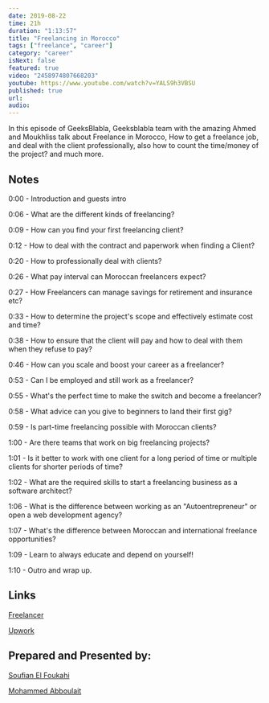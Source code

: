 ```yaml
---
date: 2019-08-22
time: 21h
duration: "1:13:57"
title: "Freelancing in Morocco"
tags: ["freelance", "career"]
category: "career"
isNext: false
featured: true
video: "2458974807668203"
youtube: https://www.youtube.com/watch?v=YALS9h3VBSU
published: true
url:
audio:
---
```


In this episode of GeeksBlabla, Geeksblabla team with the amazing Ahmed and Moukhliss talk about Freelance in Morocco, How to get a freelance job, and deal with the client professionally, also how to count the time/money of the project? and much more.

## Notes

0:00 - Introduction and guests intro

0:06 - What are the different kinds of freelancing?

0:09 - How can you find your first freelancing client?

0:12 - How to deal with the contract and paperwork when finding a Client?

0:20 - How to professionally deal with clients?

0:26 - What pay interval can Moroccan freelancers expect?

0:27 - How Freelancers can manage savings for retirement and insurance etc?

0:33 - How to determine the project's scope and effectively estimate cost and time?

0:38 - How to ensure that the client will pay and how to deal with them when they refuse to pay?

0:46 - How can you scale and boost your career as a freelancer?

0:53 - Can I be employed and still work as a freelancer?

0:55 - What's the perfect time to make the switch and become a freelancer?

0:58 - What advice can you give to beginners to land their first gig?

0:59 - Is part-time freelancing possible with Moroccan clients?

1:00 - Are there teams that work on big freelancing projects?

1:01 - Is it better to work with one client for a long period of time or multiple clients for shorter periods of time?

1:02 - What are the required skills to start a freelancing business as a software architect?

1:06 - What is the difference between working as an "Autoentrepreneur" or open a web development agency?

1:07 - What's the difference between Moroccan and international freelance opportunities?

1:09 - Learn to always educate and depend on yourself!

1:10 - Outro and wrap up.

## Links

[Freelancer](https://www.freelancer.com/)

[Upwork](https://www.upwork.com/)

## Prepared and Presented by:

[Soufian El Foukahi](https://twitter.com/soufianelf/)

[Mohammed Abboulait](https://twitter.com/laytoun)
